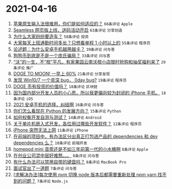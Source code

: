 # 2021-04-16

1. [苹果原生输入法很难用，你们是如何适应的？](https://www.v2ex.com/t/771000) `66条评论` `Apple`
1. [Seamless 网页版上线，送码活动开启](https://www.v2ex.com/t/771018) `63条评论` `分享创造`
1. [为什么大家纷纷要造车？](https://www.v2ex.com/t/770998) `58条评论` `投资`
1. [大家每天上班通勤时间多长？只想看单程 1 小时以上的](https://www.v2ex.com/t/771027) `55条评论` `程序员`
1. [论述题：为什么安卓手机越用越卡？](https://www.v2ex.com/t/770984) `39条评论` `问与答`
1. [狗狗币到底是不是一个庞氏骗局？](https://www.v2ex.com/t/770999) `33条评论` `问与答`
1. [“沃”的一生，不“柑”平凡，有家果园云南沃柑小店限时抢购和抽奖福利来了](https://www.v2ex.com/t/771009) `29条评论` `推广`
1. [DOGE TO MOON! 一早上 60%](https://www.v2ex.com/t/770987) `21条评论` `分享发现`
1. [发现 Win10/7 一个资深 bug， 0day bug?](https://www.v2ex.com/t/770983) `19条评论` `程序员`
1. [DOGE 币有投资的价值吗？](https://www.v2ex.com/t/770996) `18条评论` `区块链`
1. [因为国内部分开发人员的小心思，所以我更偏向较为封闭的 iPhone 手机。](https://www.v2ex.com/t/770993) `18条评论` `iOS`
1. [2021 安卓手机的选择，纠结啊](https://www.v2ex.com/t/770995) `16条评论` `问与答`
1. [你们怎么看现在 Python 的发展方向？](https://www.v2ex.com/t/771010) `15条评论` `Python`
1. [如何权衡开发自测与测试？](https://www.v2ex.com/t/770988) `14条评论` `Android`
1. [关于单片机嵌入式开发，各位用过哪些开发软件？](https://www.v2ex.com/t/770990) `12条评论` `程序员`
1. [iPhone 突然无法上网](https://www.v2ex.com/t/770991) `11条评论` `iPhone`
1. [在前端的项目中，有办法区分出真正打包进产品的 dependencies 和 dev dependencies 么？](https://www.v2ex.com/t/770986) `10条评论` `前端开发`
1. [homepod mini 音质还是不如三年前第一代的小水桶啊](https://www.v2ex.com/t/771057) `8条评论` `Apple`
1. [在创业公司混中层好难熬。。。](https://www.v2ex.com/t/771044) `8条评论` `问与答`
1. [有什么办法可以禁用自带的键盘吗？](https://www.v2ex.com/t/771026) `8条评论` `MacBook Pro`
1. [面试官出了一道题](https://www.v2ex.com/t/771049) `7条评论` `问与答`
1. [[求解决办法]每次使用 nvm 切换 node 版本后都需要重新处理 npm yarn 找不到的问题？](https://www.v2ex.com/t/771011) `7条评论` `Node.js`
